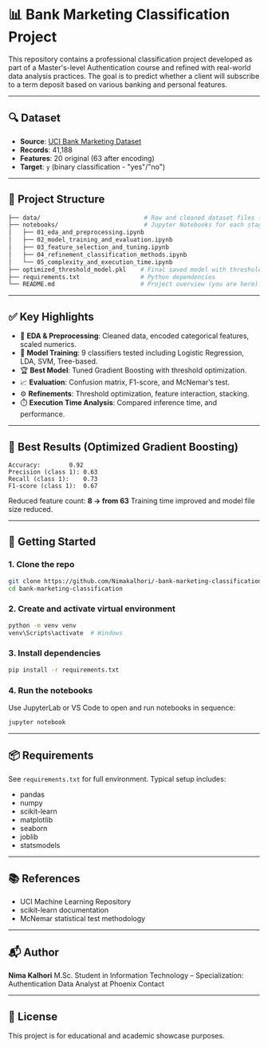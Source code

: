 # 📊 Bank Marketing Classification Project

This repository contains a professional classification project developed as part of a Master's-level Authentication course and refined with real-world data analysis practices. The goal is to predict whether a client will subscribe to a term deposit based on various banking and personal features.

---

## 🔍 Dataset

* **Source**: [UCI Bank Marketing Dataset](https://archive.ics.uci.edu/dataset/222/bank+marketing)
* **Records**: 41,188
* **Features**: 20 original (63 after encoding)
* **Target**: `y` (binary classification - "yes"/"no")

---

## 🧪 Project Structure

```bash
├── data/                             # Raw and cleaned dataset files (optional in .gitignore)
├── notebooks/                        # Jupyter Notebooks for each stage
│   ├── 01_eda_and_preprocessing.ipynb
│   ├── 02_model_training_and_evaluation.ipynb
│   ├── 03_feature_selection_and_tuning.ipynb
│   ├── 04_refinement_classification_methods.ipynb
│   └── 05_complexity_and_execution_time.ipynb
├── optimized_threshold_model.pkl    # Final saved model with threshold
├── requirements.txt                 # Python dependencies
└── README.md                        # Project overview (you are here)
```

---

## ✅ Key Highlights

* 🧹 **EDA & Preprocessing**: Cleaned data, encoded categorical features, scaled numerics.
* 🤖 **Model Training**: 9 classifiers tested including Logistic Regression, LDA, SVM, Tree-based.
* 🏆 **Best Model**: Tuned Gradient Boosting with threshold optimization.
* 📈 **Evaluation**: Confusion matrix, F1-score, and McNemar’s test.
* ⚙️ **Refinements**: Threshold optimization, feature interaction, stacking.
* ⏱️ **Execution Time Analysis**: Compared inference time, and performance.

---

## 🧠 Best Results (Optimized Gradient Boosting)

```
Accuracy:        0.92
Precision (class 1): 0.63
Recall (class 1):    0.73
F1-score (class 1):  0.67
```

Reduced feature count: **8 → from 63**
Training time improved and model file size reduced.

---

## 🚀 Getting Started

### 1. Clone the repo

```bash
git clone https://github.com/Nimakalhori/-bank-marketing-classification.git
cd bank-marketing-classification
```

### 2. Create and activate virtual environment

```bash
python -m venv venv
venv\Scripts\activate  # Windows
```

### 3. Install dependencies

```bash
pip install -r requirements.txt
```

### 4. Run the notebooks

Use JupyterLab or VS Code to open and run notebooks in sequence:

```bash
jupyter notebook
```

---

## 📦 Requirements

See `requirements.txt` for full environment. Typical setup includes:

* pandas
* numpy
* scikit-learn
* matplotlib
* seaborn
* joblib
* statsmodels

---

## 📚 References

* UCI Machine Learning Repository
* scikit-learn documentation
* McNemar statistical test methodology

---

## 📬 Author

**Nima Kalhori**
M.Sc. Student in Information Technology – Specialization: Authentication
Data Analyst at Phoenix Contact

---

## 🏁 License

This project is for educational and academic showcase purposes.
